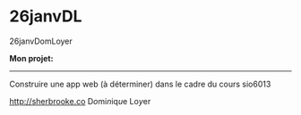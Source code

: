 # 26janvDL
26janvDomLoyer

**Mon projet:**
***
Construire une app web (à déterminer) dans le cadre du cours sio6013

<http://sherbrooke.co>
D*o*mi*n*iq*u*e Lo*y*er

